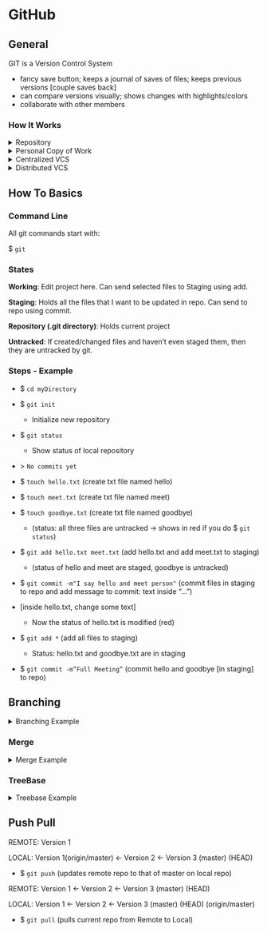 # GitHub

## General
GIT is a Version Control System

- fancy save button; keeps a journal of saves of files;
keeps previous versions [couple saves back]
- can compare versions visually; shows changes with highlights/colors
- collaborate with other members

### How It Works

<details>
<summary>Repository</summary>

- Repository is shared with all team members
- Database of changes
- Has all versions of project
</details>

<details>
<summary>Personal Copy of Work</summary>

- Can edit without affecting repo
- When done, can commit changes to repo (changes repo)
</details>

<details>
<summary>Centralized VCS</summary>

Centralized VCS
- One server (like big computer everyone can access) all users depend on
- If server becomes corrupted, you lose everything
- can only access with internet
</details>

<details>
<summary>Distributed VCS</summary>

- Each user has a copy of the repo on their computer/server
- Therefore, there are a number of steps all users need to do:
- You pull the main repo to your computer
- You change the repo on your computer (personal copy of work)
- Once finished something, user can commit work (doesn’t change main repo, only saves change [and logs change] in user’s server’s repo)
- Once you want to share changes with others you push the changes

- (Everyone has repo on their server and working copy)
- (Don’t need internet)
- (Can see what different servers do)

</details>

## How To Basics

### Command Line

All git commands start with:

$ ```git```

### States

**Working**: Edit project here. Can send selected files to Staging using add.

**Staging**: Holds all the files that I want to be updated in repo.
Can send to repo using commit.

**Repository (.git directory)**: Holds current project

**Untracked**: If created/changed  files and haven’t even staged them,
then they are untracked by git.

### Steps - Example

- $ ```cd myDirectory```
- $ ```git init``` 
  - Initialize new repository
- $ ```git status```
  - Show status of local repository
- \> ```No commits yet```


- $ ```touch hello.txt``` (create txt file named hello)
- $ ```touch meet.txt``` (create txt file named meet)
- $ ```touch goodbye.txt``` (create txt file named goodbye)
  - (status: all three files are untracked -> shows in red if you do $ ```git status```)
- $ ```git add hello.txt meet.txt``` (add hello.txt and add meet.txt to staging)
  - (status of hello and meet are staged, goodbye is untracked)
- $ ```git commit -m"I say hello and meet person"``` (commit files in staging to repo and add message to commit: text inside “...”)
- [inside hello.txt, change some text]
  - Now the status of hello.txt is modified (red)
- $ ```git add *``` (add all files to staging)
  - Status: hello.txt and goodbye.txt are in staging
- $ ```git commit -m”Full Meeting”``` (commit hello and goodbye [in staging]  to repo)

## Branching

<details>
  <summary>Branching Example</summary>

So imagine the following, you have a project and every
-> is a different commit (saved a new repo version)

**Version 1 (master) (HEAD)**

- $ ```git commit```

Version 1 **<- Version 2 (master)** (HEAD)

- $ ```git commit```

Version 1 <- Version 2 **<-  Version 3 (master)** (HEAD)

- $ ```git branch Task1``` (create branch called Task1)

Version 1 <- Version 2 <-  Version 3 (master) (HEAD) **(Task1)**

- $ ```git checkout Task1``` (move HEAD (pointer to commit from version) to Task1 )

Version 1 <- Version 2 <-  Version 3 (master) (Task1) **(HEAD)**

- $ ```git commit```

Version 1 <- Version 2 <-  Version 3 (master) **<-  Version 3.1  (Task1)** (HEAD)

- $ ```git checkout master```

Version 1 <- Version 2 <-  Version 3 (master) **(HEAD)** <-  Version 3.1  (Task1)

- $ ```git commit```

Version 1 <- Version 2 <-  Version 3 <-  Version 3.1  (Task1)

**<-  Version 3.2   (master) (HEAD)**

- $ ```git commit```

Version 1 <- Version 2 <-  Version 3 <-  Version 3.1  (Task1)

<-  Version 3.2   **<-  Version 4.2(master)** (HEAD)

- $ ```git checkout Task1```

Version 1 <- Version 2 <-  Version 3 <-  Version 3.1  (Task1) **(HEAD)**

<-  Version 3.2   <-  Version 4.2(master)

- $ ```git commit```

Version 1 <- Version 2 <-  Version 3 <-  Version 3.1   **<-  Version 4.1(Task1)** (HEAD)

<-  Version 3.2   <-  Version 4.2(master) 

</details>

### Merge

<details>
  <summary>Merge Example</summary>

- $ ```git checkout master```

Version 1 <- Version 2 <-  Version 3 <-  Version 3.1   <-  Version 4.1(Task1)

<-  Version 3.2   <-  Version 4.2(master) (HEAD)

- $ ```git merge Task1``` (merges between master and Task1, new Version
has changes of both master and Task1)

Version 1 <- Version 2 <-  Version 3 <-  Version 3.1   <-  Version 4.1(Task1)

<-  Version 3.2   <-  Version 4.2

<-Version 5 (HEAD) (master)

- $ ```git checkout -b Task2``` (creates new branch and HEAD points at it)

Version 1 <- Version 2 <-  Version 3 <-  Version 3.1   <-  Version 4.1(Task1)

<-  Version 3.2   <-  Version 4.2

<-Version 5 (HEAD) (master)(Task2)


- $ ```git commit```

Version 1 <- Version 2 <-  Version 3 <-  Version 3.1   <-  Version 4.1(Task1)

<-  Version 3.2   <-  Version 4.2

&nbsp;&nbsp;&nbsp;&nbsp;&nbsp;&nbsp;&nbsp;&nbsp;
&nbsp;&nbsp;&nbsp;&nbsp;&nbsp;&nbsp;&nbsp;&nbsp;
&nbsp;&nbsp;&nbsp;&nbsp;&nbsp;&nbsp;&nbsp;
&nbsp;&nbsp;&nbsp;&nbsp;<-Version 5 (master) <- Version 6 (HEAD) (Task2)

- $ ```git merge Task2``` (no need for another commit in this case)

Version 1 <- Version 2 <-  Version 3 <-  Version 3.1   <-  Version 4.1(Task1)

<-  Version 3.2   <-  Version 4.2

&nbsp;&nbsp;&nbsp;&nbsp;&nbsp;&nbsp;&nbsp;&nbsp;
&nbsp;&nbsp;&nbsp;&nbsp;&nbsp;&nbsp;&nbsp;&nbsp;
&nbsp;&nbsp;&nbsp;&nbsp;&nbsp;&nbsp;&nbsp;
&nbsp;&nbsp;&nbsp;&nbsp;<-Version 5 <- Version 6 (HEAD) (master) (Task2)

</details>


### TreeBase

<details>
  <summary>Treebase Example</summary>

Version 1 <- Version 2 <-  Version 3 <-  Version4   <-  Version 5 <-  Version 6 (task1) (HEAD)

<-  Version 4.2   <-  Version 5.2 (master)

- You should try and make sure that your main branch is always functional.
You want to branch only from functional branches not from buggy ones.
So you shouldn’t really directly work directly from the master branch.


- $ ```git rebase master``` (adds branch on top of master -- task1 changed but master didn’t)

Version 1 <- Version 2 <-  Version 3 <-  Version 4.2   <-  Version 5.2 (master) <-  Version4   <-  Version 5 <-  Version 6 (HEAD) (task1)

- Say you’re working on task1, master got updated and has new features you want to use
those features but task1 isn’t completed yet, you can rebase on top of master == use
the features, keep master the same (not appending task1)


- $ ```git checkout master```
- $ ```git merge task1```

Version 1 <- Version 2 <-  Version 3 <-  Version 4.2   <-  Version 5.2 (master) <-  Version4   <-  Version 5 <-  Version 6 (HEAD) (master) (task1)
</details>

## Push Pull

REMOTE: Version 1

LOCAL: Version 1(origin/master) <- Version 2 <-  Version 3 (master) (HEAD)

- $ ```git push``` (updates remote repo to that of master on local repo)

REMOTE: Version 1 <- Version 2 <-  Version 3 (master) (HEAD)


LOCAL: Version 1 <- Version 2 <-  Version 3 (master) (HEAD) (origin/master)

- $ ```git pull``` (pulls current repo from Remote to Local)